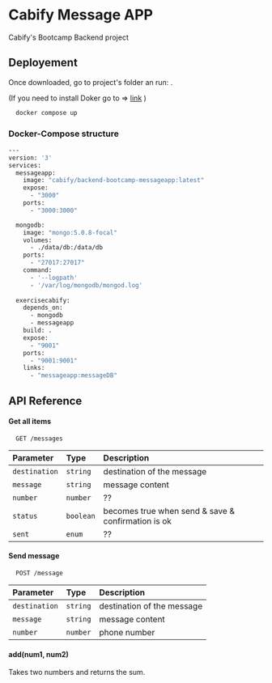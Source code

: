 
# Cabify Message APP

Cabify's Bootcamp Backend project 


## Deployement

Once downloaded, go to project's folder an run: .

(If you need to install Doker go to => [link](https://www.docker.com/get-started/) )

```bash
  docker compose up
```

### Docker-Compose structure

```bash
---
version: '3'
services:
  messageapp:
    image: "cabify/backend-bootcamp-messageapp:latest"
    expose:
      - "3000"
    ports:
      - "3000:3000"

  mongodb:
    image: "mongo:5.0.8-focal"
    volumes:
      - ./data/db:/data/db
    ports:
      - "27017:27017"
    command: 
      - '--logpath'
      - '/var/log/mongodb/mongod.log'
  
  exercisecabify:
    depends_on:
      - mongodb
      - messageapp
    build: .
    expose:
      - "9001"
    ports:
      - "9001:9001"
    links:
      - "messageapp:messageDB"


```

    
## API Reference

#### Get all items

```http
  GET /messages
```

| Parameter | Type     | Description                |
| :-------- | :------- | :------------------------- |
| `destination` | `string` | destination of the message |
| `message` | `string` | message content |
| `number` | `number` | ?? |
| `status` | `boolean` | becomes true when send & save & confirmation is ok |
| `sent` | `enum` | ?? |






#### Send message

```http
  POST /message
```

| Parameter | Type     | Description                       |
| :-------- | :------- | :-------------------------------- |
| `destination` | `string` | destination of the message |
| `message` | `string` | message content |
| `number` | `number` | phone number |


#### add(num1, num2)

Takes two numbers and returns the sum.

